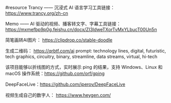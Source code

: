 #resource 
Trancy —— 沉浸式 AI 语言学习工具链接：https://www.trancy.org/zh-cn 

Memo —— AI 驱动的视频、播客转文字、字幕工具链接：https://mxmefbp9p0g.feishu.cn/docx/ZI3ldweTXorTvMxYLbucT00Un5n

简笔画转AI图片：
https://clipdrop.co/stable-doodle

生成二维码：
https://qrbtf.com/ai
prompt: technology lines, digital, futuristic, tech graphics, circuitry, binary, streamline, data streams, virtual, hi-tech

该项目能够以折线图的方式，实时展示 ping 的结果，支持 Windows、Linux 和 macOS 操作系统：https://github.com/orf/gping

DeepFaceLive：https://github.com/iperov/DeepFaceLive

视频生成自己的数字人：
https://www.heygen.com/